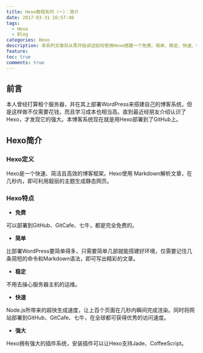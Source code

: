 ```yaml
---
title: Hexo教程系列（一）：简介
date: 2017-03-31 16:57:48
tags:
  - Hexo
  - Blog
categories: Hexo
description: 本系列文章将从零开始讲述如何使用Hexo搭建一个免费、简单、稳定、快速、强大的个人独立博客。
feature:
toc: true
comments: true
---
```


## 前言

本人曾经打算租个服务器，并在其上部署WordPress来搭建自己的博客系统，但是这样做不仅需要花钱，而且学习成本也相当高。直到最近经朋友介绍认识了Hexo，才发现它的强大。本博客系统现在就是用Hexo部署到了GitHub上。

## Hexo简介

### Hexo定义

Hexo是一个快速、简洁且高效的博客框架。Hexo使用 Markdown解析文章，在几秒内，即可利用靓丽的主题生成静态网页。

<!--more-->

### Hexo特点

- **免费**

可以部署到GitHub、GitCafe、七牛，都是完全免费的。

- **简单**

比部署WordPress要简单得多，只需要简单几部就能搭建好环境，仅需要记住几条简短的命令和Markdown语法，即可写出精彩的文章。

- **稳定**

不用去操心服务器主机的运维。

- **快速**

Node.js所带来的超快生成速度，让上百个页面在几秒内瞬间完成渲染。同时将网站部署到GitHub、GitCafe、七牛，在全球都可获得优秀的访问速度。

- **强大**

Hexo拥有强大的插件系统，安装插件可以让Hexo支持Jade、CoffeeScript。
